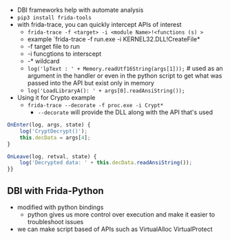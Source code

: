 - DBI frameworks help with automate analysis
- `pip3 install frida-tools`
- with frida-trace, you can quickly intercept APIs of interest
	- `frida-trace -f <target> -i <module Name>!<functions (s) >`
	- example `frida-trace -f run.exe -i KERNEL32.DLL!CreateFile*
	- -f target file to run
	- -i funcgtions to interscept
	- -* wildcard
	- `log('lpText : ' + Memory.readUtf16String(args[1]));` # used as an argument in the handler or even in the python script to get what was passed into the API but exist only in memory 
	- `log('LoadLibraryA(): ' + args[0].readAnsiString());`
- Using it for Crypto example
	- `frida-trace --decorate -f proc.exe -i Crypt*`
		-  `--decorate` will provide the DLL along with the API that's used
```javascript
OnEnter(log, args, state) {
	log('CryptDecrypt()');
	this.decData = args[4];
}

OnLeave(log, retval, state) {
	log('Decrypted data: ' + this.decData.readAnsiString());
}}
```
## DBI with Frida-Python
- modified with python bindings
	- python gives us more control over execution and make it easier to troubleshoot issues
- we can make script based of APIs such as VirtualAlloc VirtualProtect
